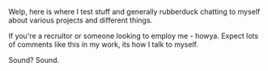 Welp, here is where I test stuff and generally rubberduck chatting to myself about various projects and different things.

If you're a recruitor or someone looking to employ me - howya. Expect lots of comments like this in my work, its how I talk to myself.

Sound? Sound. 
